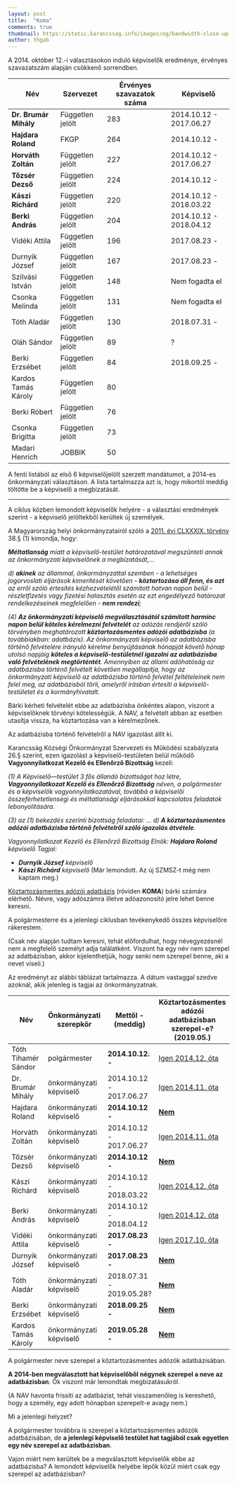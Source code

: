 ```yaml
---
layout: post
title:  "Koma"
comments: true
thumbnail: https://static.karancssag.info/images/og/bandwidth-close-up-connection-1148820.jpg
author: thgab
---
```

A 2014. október 12.-i választásokon induló képviselők eredménye, érvényes szavazatszám alapján csökkenő sorrendben. 

| Név | Szervezet | Érvényes szavazatok száma | Képviselő |
| -------- | -------- | -------- | -------- |
|**Dr. Brumár Mihály**|Független jelölt|283|2014.10.12 - 2017.06.27|	
|**Hajdara Roland**|	FKGP|264|2014.10.12 -|
|**Horváth Zoltán**|	Független jelölt|227| 2014.10.12 - 2017.06.27|		
|**Tőzsér Dezső**|	Független jelölt|224|2014.10.12 - |			
|**Kászi Richárd**|Független jelölt|220|2014.10.12 - 2018.03.22|	
|**Berki András**|	Független jelölt|204|2014.10.12 - 2018.04.12|
|Vidéki Attila	|Független jelölt|196|2017.08.23	 - |
|Durnyik József| Független jelölt|167|2017.08.23 -|
|Szilvási István|Független jelölt|148|Nem fogadta el|
|Csonka Melinda|Független jelölt|131|Nem fogadta el|
|Tóth Aladár|Független jelölt|130|2018.07.31 - |	
|Oláh Sándor|Független jelölt|89|?|
|Berki Erzsébet|Független jelölt|84|2018.09.25 -| 
|Kardos Tamás Károly|Független jelölt|80||
|Berki Róbert|Független jelölt|76||
|Csonka Brigitta|Független jelölt|73||
|Madari Henrich|JOBBIK|50||

A fenti listából az első 6 képviselőjelölt szerzett mandátumot, a 2014-es önkormányzati választáson. A lista tartalmazza azt is, hogy mikortól meddig töltötte be a képviselő a megbizatását.

---

A ciklus közben lemondott képviselők helyére - a választási eredmények szerint - a képviselő jelöltekből kerültek új személyek.

A Magyarország helyi önkormányzatairól szóló a [2011. évi CLXXXIX. törvény](https://net.jogtar.hu/jogszabaly?docid=A1100189.TV) 38.§ (1) kimondja, hogy:

***Méltatlanság** miatt a képviselő-testület határozatával megszünteti annak az önkormányzati képviselőnek a megbízatását,...*

*d) **akinek** az állammal, önkormányzattal szemben - a lehetséges jogorvoslati eljárások kimerítését követően - **köztartozása áll fenn, és azt** az erről szóló értesítés kézhezvételétől számított hatvan napon belül - részletfizetés vagy fizetési halasztás esetén az ezt engedélyező határozat rendelkezéseinek megfelelően - **nem rendezi**;*

*(4) **Az önkormányzati képviselő megválasztásától számított harminc napon belül köteles kérelmezni felvételét** az adózás rendjéről szóló törvényben meghatározott **köztartozásmentes adózói adatbázisba** (a továbbiakban: adatbázis). Az önkormányzati képviselő az adatbázisba történő felvételére irányuló kérelme benyújtásának hónapját követő hónap utolsó napjáig **köteles a képviselő-testületnél igazolni az adatbázisba való felvételének megtörténtét**. Amennyiben az állami adóhatóság az adatbázisba történő felvételt követően megállapítja, hogy az önkormányzati képviselő az adatbázisba történő felvétel feltételeinek nem felel meg, az adatbázisból törli, amelyről írásban értesíti a képviselő-testületet és a kormányhivatalt.*

Bárki kérheti felvételét ebbe az adatbázisba önkéntes alapon, viszont a képviselőknek törvényi kötelességük. A NAV, a felvételt abban az esetben utasítja vissza, ha köztartozása van a kérelmezőnek.

Az adatbázisba történő felvételről a NAV igazolást állít ki.

Karancsság Községi Önkormányzat Szervezeti és Működési szabályzata 26.§ szerint, ezen igazolást a képviselő-testületen belül működő **Vagyonnyilatkozat Kezelő és Ellenőrző Bizottság** kezeli:

*(1) A Képviselő—testület 3 fős állandó bizottságot hoz létre, **Vagyonnyilatkozat Kezelő és Ellenőrző Bizottság** néven, a polgármester és a képviselők vagyonnyilatkozatával, továbbá a képviselői összeférhetetlenségi és méltatlansági eljárásokkal kapcsolatos feladatok lebonyolítására.*

*(3) az (1) bekezdés szerinti bizottság feladatai:*
*...*
*d) **A köztartozásmentes adózói adatbázisba történö felvételről szóló igazolás átvétele**.*

*Vagyonnyilatkozat Kezelő és Ellenőrző Bizottság*
*Elnök: **Hajdara Roland** képviselő*
*Tagjai:*
* ***Durnyik József** képviselő*
* ***Kászi Richárd** képviselő* (Már lemondott. Az új SZMSZ-t még nem kaptam meg.)

[Köztartozásmentes adózói adatbázis](https://nav.gov.hu/nav/adatbazisok/koztartozasmentes/egyszeru_lekerdezes) (röviden **KOMA**) bárki számára elérhető. Névre, vagy adószámra illetve adóazonosító jelre lehet benne keresni.

A polgármesterre és a jelenlegi ciklusban tevékenykedő összes képviselőre rákerestem.

(Csak név alapján tudtam keresni, tehát előfordulhat, hogy névegyezésnél nem a megfelelő személyt adja találatként. Viszont ha egy név nem szerepel az adatbázisban, akkor kijelenthetjük, hogy senki nem szerepel benne, aki a nevet viseli.)

Az eredményt az alábbi táblázat tartalmazza.
A dátum vastaggal szedve azoknál, akik jelenleg is tagjai az önkormányzatnak.


| Név | Önkormányzati szerepkör |Mettől - (meddig)| Köztartozásmentes adózói adatbázisban szerepel-e? (2019.05.)|
| -------- | -------- | -------- | -------- |
|Tóth Tihamér Sándor|polgármester|**2014.10.12. -**|[Igen 2014.12. óta](https://adatbazisok.nav.gov.hu/cgi-bin/kozbesz/kozbesz_lekerdez_style_v2.php?torzsszam=&nev=T%F3th+Tiham%E9r+S%E1ndor&maxsor=&evho=201906)| 
|Dr. Brumár Mihály|önkormányzati képviselő|2014.10.12 - 2017.06.27|[Igen 2014.11. óta](https://adatbazisok.nav.gov.hu/cgi-bin/kozbesz/kozbesz_lekerdez_style_v2.php?torzsszam=&nev=Dr.+Brum%E1r+Mih%E1ly&maxsor=&evho=201906)|
|Hajdara Roland|önkormányzati képviselő|**2014.10.12 -**|[**Nem**](https://adatbazisok.nav.gov.hu/cgi-bin/kozbesz/kozbesz_lekerdez_style_v2.php?torzsszam=&nev=Hajdara+Roland&maxsor=&evho=201906)|
|Horváth Zoltán|önkormányzati képviselő|2014.10.12 - 2017.06.27|[Igen 2014.11. óta](https://adatbazisok.nav.gov.hu/cgi-bin/kozbesz/kozbesz_lekerdez_style_v2.php?torzsszam=&nev=Horv%E1th+Zolt%E1n&maxsor=&evho=201906)|		
|Tőzsér Dezső|önkormányzati képviselő|**2014.10.12 -** |[**Nem**](https://adatbazisok.nav.gov.hu/cgi-bin/kozbesz/kozbesz_lekerdez_style_v2.php?torzsszam=&nev=T%F5zs%E9r+Dezs%F5&maxsor=&evho=201906)|			
|Kászi Richárd|önkormányzati képviselő|2014.10.12 - 2018.03.22|[Igen 2014.12. óta](https://adatbazisok.nav.gov.hu/cgi-bin/kozbesz/kozbesz_lekerdez_style_v2.php?torzsszam=&nev=K%E1szi+Rich%E1rd&maxsor=&evho=201906)|	
|Berki András|önkormányzati képviselő|2014.10.12 - 2018.04.12|[Igen 2014.12. óta](https://adatbazisok.nav.gov.hu/cgi-bin/kozbesz/kozbesz_lekerdez_style_v2.php?torzsszam=&nev=Berki+Andr%E1s&maxsor=&evho=201906)|
|Vidéki Attila|önkormányzati képviselő|**2017.08.23	-**|[Igen 2017.10. óta](https://adatbazisok.nav.gov.hu/cgi-bin/kozbesz/kozbesz_lekerdez_style_v2.php?torzsszam=&nev=Vid%E9ki+Attila&maxsor=&evho=201906)|
|Durnyik József|önkormányzati képviselő|**2017.08.23 -**|[**Nem**](https://adatbazisok.nav.gov.hu/cgi-bin/kozbesz/kozbesz_lekerdez_style_v2.php?torzsszam=&nev=Durnyik+J%F3zsef&maxsor=&evho=201906)|
|Tóth Aladár|önkormányzati képviselő|2018.07.31 - 2019.05.28? |[**Nem**](https://adatbazisok.nav.gov.hu/cgi-bin/kozbesz/kozbesz_lekerdez_style_v2.php?torzsszam=&nev=T%F3th+Alad%E1r&maxsor=&evho=201906)|	
|Berki Erzsébet|önkormányzati képviselő|**2018.09.25 -**|[**Nem**](https://adatbazisok.nav.gov.hu/cgi-bin/kozbesz/kozbesz_lekerdez_style_v2.php?torzsszam=&nev=Berki+Erzs%E9bet&maxsor=&evho=201906)|
|Kardos Tamás Károly|önkormányzati képviselő|**2019.05.28 -**|[**Nem**](https://adatbazisok.nav.gov.hu/cgi-bin/kozbesz/kozbesz_lekerdez_style_v2.php?torzsszam=&nev=Kardos+Tam%E1s+K%E1roly&maxsor=&evho=201906)|

A polgármester neve szerepel a köztartozásmentes adózók adatbázisában.

**A 2014-ben megválasztott hat képviselőből négynek szerepel a neve az adatbázisban**. Ők viszont már lemondtak megbizatásukról.

(A NAV havonta frissíti az adatbázist, tehát visszamenőleg is kereshető, hogy a személy, egy adott hónapban szerepelt-e avagy nem.) 

Mi a jelenlegi helyzet?

A polgármester továbbra is szerepel a köztartozásmentes adózók adatbázisában, de **a jelenlegi képviselő testület hat tagjából csak egyetlen egy név szerepel az adatbázisban**.

Vajon miért nem kerültek be a megválasztott képviselők ebbe az adatbázisba? A lemondott képviselők helyébe lépők közül miért csak egy szerepel az adatbázisban?